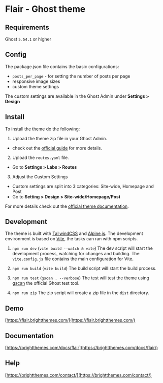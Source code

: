 # Flair - Ghost theme


## Requirements

Ghost `5.54.1` or higher


## Config

The package.json file contains the basic configurations:
- `posts_per_page` - for setting the number of posts per page
- responsive image sizes
- custom theme settings

The custom settings are available in the Ghost Admin under **Settings > Design**


## Install

To install the theme do the following:
1. Upload the theme zip file in your Ghost Admin.
- check out the [official guide](https://ghost.org/help/installing-a-theme/) for more details.

2. Upload the `routes.yaml` file.
- Go to **Settings > Labs > Routes**

3. Adjust the Custom Settings
- Custom settings are split into 3 categories: Site-wide, Homepage and Post
- Go to **Setting > Design > Site-wide/Homepage/Post**

For more details check out the [official theme documentation](https://brightthemes.com/docs/flair/).


## Development

The theme is built with [TailwindCSS](https://tailwindcss.com/) and [Alpine.js](https://alpinejs.dev/).
The development environment is based on [Vite](https://vitejs.dev/), the tasks can ran with npm scripts.

1. `npm run dev` (`vite build --watch & vite`)
The dev script will start the development process, watching for changes and building.
The `vite.config.js` file contains the main configuration for Vite.

2. `npm run build` (`vite build`)
The build script will start the build process.

3. `npm run test` (`gscan . --verbose`)
The test will test the theme using [gscan](https://gscan.ghost.org/) the official Ghost test tool.

4. `npm run zip`
The zip script will create a zip file in the `dist` directory.


## Demo

[https://flair.brightthemes.com/](https://flair.brightthemes.com/)


## Documentation

[https://brightthemes.com/docs/flair](https://brightthemes.com/docs/flair/)


## Help

[https://brightthemes.com/contact/](https://brightthemes.com/contact/)
